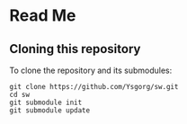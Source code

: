 # Read Me

## Cloning this repository

To clone the repository and its submodules:

```
git clone https://github.com/Ysgorg/sw.git
cd sw
git submodule init
git submodule update
```
